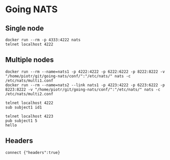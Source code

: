 # Going NATS

## Single node
```
docker run --rm -p 4333:4222 nats
telnet localhost 4222
```

## Multiple nodes
```
docker run --rm --name=nats1 -p 4222:4222 -p 6222:6222 -p 8222:8222 -v "/home/piotr/git/going-nats/conf/":"/etc/nats/" nats -c /etc/nats/multi1.conf
docker run --rm --name=nats2 --link nats1 -p 4223:4222 -p 6223:6222 -p 8223:8222 -v "/home/piotr/git/going-nats/conf/":"/etc/nats/" nats -c /etc/nats/multi2.conf
```

```
telnet localhost 4222
sub subject1 id1
```

```
telnet localhost 4223
pub subject1 5
hello
```

## Headers
```
connect {"headers":true}
```
